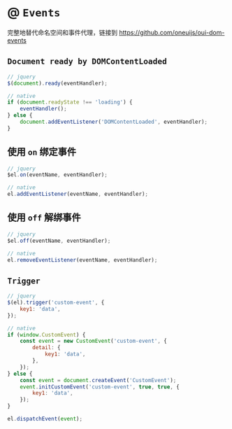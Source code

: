 # @ `Events`

完整地替代命名空间和事件代理，链接到 https://github.com/oneuijs/oui-dom-events

## `Document ready by DOMContentLoaded`

```javascript
// jquery
$(document).ready(eventHandler);

// native
if (document.readyState !== 'loading') {
    eventHandler();
} else {
    document.addEventListener('DOMContentLoaded', eventHandler);
}
```

## 使用 `on` 绑定事件

```javascript
// jquery
$el.on(eventName, eventHandler);

// native
el.addEventListener(eventName, eventHandler);
```

## 使用 `off` 解绑事件

```javascript
// jquery
$el.off(eventName, eventHandler);

// native
el.removeEventListener(eventName, eventHandler);
```

## `Trigger`

```javascript
// jquery
$(el).trigger('custom-event', {
    key1: 'data',
});

// native
if (window.CustomEvent) {
    const event = new CustomEvent('custom-event', {
        detail: {
            key1: 'data',
        },
    });
} else {
    const event = document.createEvent('CustomEvent');
    event.initCustomEvent('custom-event', true, true, {
        key1: 'data',
    });
}

el.dispatchEvent(event);
```
